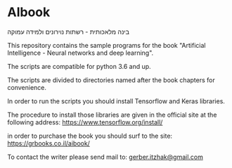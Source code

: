# AIbook

בינה מלאכותית - רשתות נוירונים  ולמידה עמוקה

This repository contains the sample programs for the book "Artificial Intelligence - Neural networks and deep learning". 

The scripts are compatible for python 3.6 and up.

The scripts are divided to directories named after the book chapters for convenience. 

In order to run the scripts you should install Tensorflow and Keras libraries.

The procedure to install those libraries are given in the official site at the following address:
https://www.tensorflow.org/install/

in order to purchase the book you should surf to the site:
https://grbooks.co.il/aibook/

To contact the writer please send mail to:
gerber.itzhak@gmail.com

